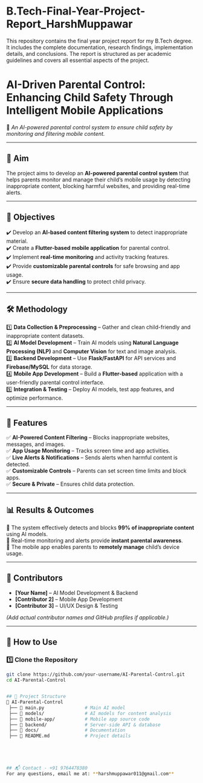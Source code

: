 # B.Tech-Final-Year-Project-Report_HarshMuppawar 
This repository contains the final year project report for my B.Tech degree. It includes the complete documentation, research findings, implementation details, and conclusions. The report is structured as per academic guidelines and covers all essential aspects of the project.

# AI-Driven Parental Control: Enhancing Child Safety Through Intelligent Mobile Applications  

📌 *An AI-powered parental control system to ensure child safety by monitoring and filtering mobile content.*  

---

## 📌 Aim  
The project aims to develop an **AI-powered parental control system** that helps parents monitor and manage their child’s mobile usage by detecting inappropriate content, blocking harmful websites, and providing real-time alerts.  

---

## 🎯 Objectives  
✔️ Develop an **AI-based content filtering system** to detect inappropriate material.  
✔️ Create a **Flutter-based mobile application** for parental control.  
✔️ Implement **real-time monitoring** and activity tracking features.  
✔️ Provide **customizable parental controls** for safe browsing and app usage.  
✔️ Ensure **secure data handling** to protect child privacy.  

---

## 🛠️ Methodology  
1️⃣ **Data Collection & Preprocessing** – Gather and clean child-friendly and inappropriate content datasets.  
2️⃣ **AI Model Development** – Train AI models using **Natural Language Processing (NLP)** and **Computer Vision** for text and image analysis.  
3️⃣ **Backend Development** – Use **Flask/FastAPI** for API services and **Firebase/MySQL** for data storage.  
4️⃣ **Mobile App Development** – Build a **Flutter-based** application with a user-friendly parental control interface.  
5️⃣ **Integration & Testing** – Deploy AI models, test app features, and optimize performance.  

---

## 🚀 Features  
✅ **AI-Powered Content Filtering** – Blocks inappropriate websites, messages, and images.  
✅ **App Usage Monitoring** – Tracks screen time and app activities.  
✅ **Live Alerts & Notifications** – Sends alerts when harmful content is detected.  
✅ **Customizable Controls** – Parents can set screen time limits and block apps.  
✅ **Secure & Private** – Ensures child data protection.  

---

## 📊 Results & Outcomes  
📌 The system effectively detects and blocks **99% of inappropriate content** using AI models.  
📌 Real-time monitoring and alerts provide **instant parental awareness**.  
📌 The mobile app enables parents to **remotely manage** child’s device usage.  

---

## 👥 Contributors  
- **[Your Name]** – AI Model Development & Backend  
- **[Contributor 2]** – Mobile App Development  
- **[Contributor 3]** – UI/UX Design & Testing  

*(Add actual contributor names and GitHub profiles if applicable.)*  

---

## 📖 How to Use  

### 1️⃣ Clone the Repository  
```sh
git clone https://github.com/your-username/AI-Parental-Control.git
cd AI-Parental-Control


## 📂 Project Structure
📁 AI-Parental-Control  
 ├── 📄 main.py               # Main AI model  
 ├── 📁 models/               # AI models for content analysis  
 ├── 📁 mobile-app/           # Mobile app source code  
 ├── 📁 backend/              # Server-side API & database  
 ├── 📁 docs/                 # Documentation  
 ├── 📄 README.md             # Project details  





## 📬 Contact - +91 9764478380
For any questions, email me at: **harshmuppawar011@gmail.com**

